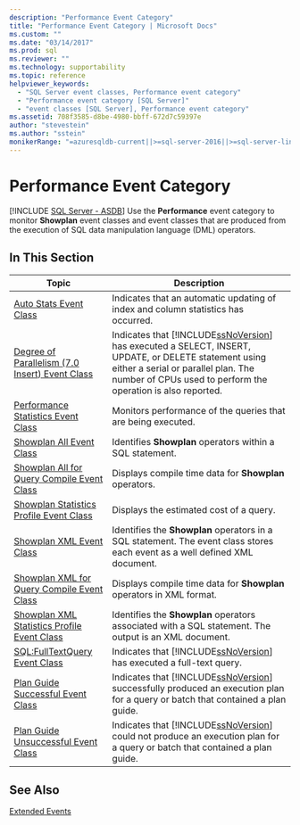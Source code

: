 ```yaml
---
description: "Performance Event Category"
title: "Performance Event Category | Microsoft Docs"
ms.custom: ""
ms.date: "03/14/2017"
ms.prod: sql
ms.reviewer: ""
ms.technology: supportability
ms.topic: reference
helpviewer_keywords: 
  - "SQL Server event classes, Performance event category"
  - "Performance event category [SQL Server]"
  - "event classes [SQL Server], Performance event category"
ms.assetid: 708f3585-d8be-4980-bbff-672d7c59397e
author: "stevestein"
ms.author: "sstein"
monikerRange: "=azuresqldb-current||>=sql-server-2016||>=sql-server-linux-2017||=azuresqldb-mi-current"
---
```

# Performance Event Category
[!INCLUDE [SQL Server - ASDB](../../includes/applies-to-version/sql-asdb.md)]
  Use the **Performance** event category to monitor **Showplan** event classes and event classes that are produced from the execution of SQL data manipulation language (DML) operators.  
  
## In This Section  
  
|Topic|Description|  
|-----------|-----------------|  
|[Auto Stats Event Class](../../relational-databases/event-classes/auto-stats-event-class.md)|Indicates that an automatic updating of index and column statistics has occurred.|  
|[Degree of Parallelism &#40;7.0 Insert&#41; Event Class](../../relational-databases/event-classes/degree-of-parallelism-7-0-insert-event-class.md)|Indicates that [!INCLUDE[ssNoVersion](../../includes/ssnoversion-md.md)] has executed a SELECT, INSERT, UPDATE, or DELETE statement using either a serial or parallel plan. The number of CPUs used to perform the operation is also reported.|  
|[Performance Statistics Event Class](../../relational-databases/event-classes/performance-statistics-event-class.md)|Monitors performance of the queries that are being executed.|  
|[Showplan All Event Class](../../relational-databases/event-classes/showplan-all-event-class.md)|Identifies **Showplan** operators within a SQL statement.|  
|[Showplan All for Query Compile Event Class](../../relational-databases/event-classes/showplan-all-for-query-compile-event-class.md)|Displays compile time data for **Showplan** operators.|  
|[Showplan Statistics Profile Event Class](../../relational-databases/event-classes/showplan-statistics-profile-event-class.md)|Displays the estimated cost of a query.|  
|[Showplan XML Event Class](../../relational-databases/event-classes/showplan-xml-event-class.md)|Identifies the **Showplan** operators in a SQL statement. The event class stores each event as a well defined XML document.|  
|[Showplan XML for Query Compile Event Class](../../relational-databases/event-classes/showplan-xml-for-query-compile-event-class.md)|Displays compile time data for **Showplan** operators in XML format.|  
|[Showplan XML Statistics Profile Event Class](../../relational-databases/event-classes/showplan-xml-statistics-profile-event-class.md)|Identifies the **Showplan** operators associated with a SQL statement. The output is an XML document.|  
|[SQL:FullTextQuery Event Class](../../relational-databases/event-classes/sql-fulltextquery-event-class.md)|Indicates that [!INCLUDE[ssNoVersion](../../includes/ssnoversion-md.md)] has executed a full-text query.|  
|[Plan Guide Successful Event Class](../../relational-databases/event-classes/plan-guide-successful-event-class.md)|Indicates that [!INCLUDE[ssNoVersion](../../includes/ssnoversion-md.md)] successfully produced an execution plan for a query or batch that contained a plan guide.|  
|[Plan Guide Unsuccessful Event Class](../../relational-databases/event-classes/plan-guide-unsuccessful-event-class.md)|Indicates that [!INCLUDE[ssNoVersion](../../includes/ssnoversion-md.md)] could not produce an execution plan for a query or batch that contained a plan guide.|  
  
## See Also  
 [Extended Events](../../relational-databases/extended-events/extended-events.md)  
  
  
